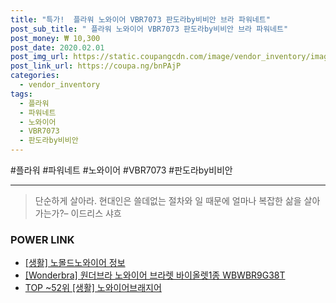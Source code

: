 ```yaml
--- 
title: "특가!  플라워 노와이어 VBR7073 판도라by비비안 브라 파워네트" 
post_sub_title: " 플라워 노와이어 VBR7073 판도라by비비안 브라 파워네트" 
post_money: ₩ 10,300 
post_date: 2020.02.01 
post_img_url: https://static.coupangcdn.com/image/vendor_inventory/images/2016/10/08/0/9/2cf3dcaf-2eff-4136-8a58-dbeb44a8d84b.jpg 
post_link_url: https://coupa.ng/bnPAjP 
categories: 
  - vendor_inventory 
tags: 
  - 플라워 
  - 파워네트 
  - 노와이어 
  - VBR7073 
  - 판도라by비비안 
--- 
```

  #플라워 #파워네트 #노와이어 #VBR7073 #판도라by비비안 
<hr> 

> 단순하게 살아라. 현대인은 쓸데없는 절차와 일 때문에 얼마나 복잡한 삶을 살아가는가?– 이드리스 샤흐 


### POWER LINK

* <a href="https://blog.naver.com/santokki14/221767935808" target="_blank"> [생활] 노몰드노와이어 정보 </a>
* <a href="https://blog.naver.com/sakai111/221779277930" target="_blank">[Wonderbra] 원더브라 노와이어 브라렛 바이올렛1종 WBWBR9G38T</a>
* <a href="https://blog.naver.com/an0733/221792108351" target="_blank"> TOP ~52위 [생활] 노와이어브래지어</a>
